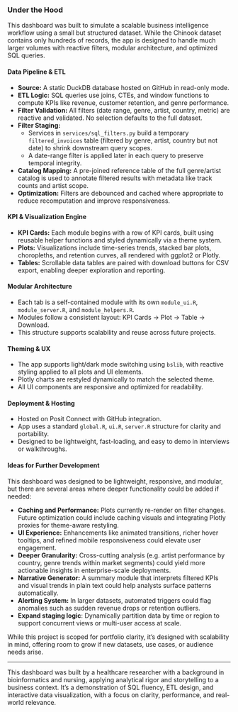 ### Under the Hood

This dashboard was built to simulate a scalable business intelligence workflow using a small but structured dataset. While the Chinook dataset contains only hundreds of records, the app is designed to handle much larger volumes with reactive filters, modular architecture, and optimized SQL queries.

#### Data Pipeline & ETL

- **Source:** A static DuckDB database hosted on GitHub in read-only mode.
- **ETL Logic:** SQL queries use joins, CTEs, and window functions to compute KPIs like revenue, customer retention, and genre performance.
- **Filter Validation:** All filters (date range, genre, artist, country, metric) are reactive and validated. No selection defaults to the full dataset.
- **Filter Staging:**  
  - Services in `services/sql_filters.py` build a temporary `filtered_invoices` table (filtered by genre, artist, country but not date) to shrink downstream query scopes.  
  - A date-range filter is applied later in each query to preserve temporal integrity.  
- **Catalog Mapping:** A pre-joined reference table of the full genre/artist catalog is used to annotate filtered results with metadata like track counts and artist scope.
- **Optimization:** Filters are debounced and cached where appropriate to reduce recomputation and improve responsiveness.

#### KPI & Visualization Engine

- **KPI Cards:** Each module begins with a row of KPI cards, built using reusable helper functions and styled dynamically via a theme system.
- **Plots:** Visualizations include time-series trends, stacked bar plots, choropleths, and retention curves, all rendered with ggplot2 or Plotly.
- **Tables:** Scrollable data tables are paired with download buttons for CSV export, enabling deeper exploration and reporting.

#### Modular Architecture

- Each tab is a self-contained module with its own `module_ui.R`, `module_server.R`, and `module_helpers.R`.
- Modules follow a consistent layout: KPI Cards → Plot → Table → Download.
- This structure supports scalability and reuse across future projects.

#### Theming & UX

- The app supports light/dark mode switching using `bslib`, with reactive styling applied to all plots and UI elements.
- Plotly charts are restyled dynamically to match the selected theme.
- All UI components are responsive and optimized for readability.

#### Deployment & Hosting

- Hosted on Posit Connect with GitHub integration.
- App uses a standard `global.R`, `ui.R`, `server.R` structure for clarity and portability.
- Designed to be lightweight, fast-loading, and easy to demo in interviews or walkthroughs.

#### Ideas for Further Development

This dashboard was designed to be lightweight, responsive, and modular, but there are several areas where deeper functionality could be added if needed:

- **Caching and Performance:** Plots currently re-render on filter changes. Future optimization could include caching visuals and integrating Plotly proxies for theme-aware restyling.
- **UI Experience:** Enhancements like animated transitions, richer hover tooltips, and refined mobile responsiveness could elevate user engagement.
- **Deeper Granularity:** Cross-cutting analysis (e.g. artist performance by country, genre trends within market segments) could yield more actionable insights in enterprise-scale deployments.
- **Narrative Generator:** A summary module that interprets filtered KPIs and visual trends in plain text could help analysts surface patterns automatically.
- **Alerting System:** In larger datasets, automated triggers could flag anomalies such as sudden revenue drops or retention outliers.
- **Expand staging logic**: Dynamically partition data by time or region to support concurrent views or multi-user access at scale.

While this project is scoped for portfolio clarity, it’s designed with scalability in mind, offering room to grow if new datasets, use cases, or audience needs arise.

---

This dashboard was built by a healthcare researcher with a background in bioinformatics and nursing, applying analytical rigor and storytelling to a business context. It’s a demonstration of SQL fluency, ETL design, and interactive data visualization, with a focus on clarity, performance, and real-world relevance.
